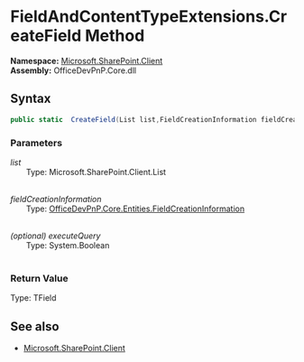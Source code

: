 # FieldAndContentTypeExtensions.CreateField Method  
**Namespace:** [Microsoft.SharePoint.Client](Microsoft.SharePoint.Client.md)  
**Assembly:** OfficeDevPnP.Core.dll  
## Syntax
```C#
public static  CreateField(List list,FieldCreationInformation fieldCreationInformation,Boolean executeQuery)
```
### Parameters
*list*  
&emsp;&emsp;Type: Microsoft.SharePoint.Client.List  
&emsp;&emsp;  
  
*fieldCreationInformation*  
&emsp;&emsp;Type: [OfficeDevPnP.Core.Entities.FieldCreationInformation](OfficeDevPnP.Core.Entities.FieldCreationInformation.md)  
&emsp;&emsp;  
  
*(optional) executeQuery*  
&emsp;&emsp;Type: System.Boolean  
&emsp;&emsp;  
  
### Return Value
Type: TField  

## See also
- [Microsoft.SharePoint.Client](Microsoft.SharePoint.Client.md)
